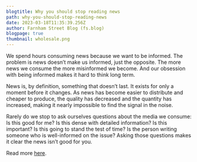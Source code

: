 ```yaml
---
blogtitle: Why you should stop reading news
path: why-you-should-stop-reading-news
date: 2023-03-18T11:35:39.256Z
author: Farnham Street Blog (fs.blog)
blogpage: true
thumbnail: wholesale.png
---
```

We spend hours consuming news because we want to be informed. The problem is news doesn’t make us informed, just the opposite. The more news we consume the more misinformed we become. And our obsession with being informed makes it hard to think long term.

News is, by definition, something that doesn’t last. It exists for only a moment before it changes. As news has become easier to distribute and cheaper to produce, the quality has decreased and the quantity has increased, making it nearly impossible to find the signal in the noise.

Rarely do we stop to ask ourselves questions about the media we consume: Is this good for me? Is this dense with detailed information? Is this important? Is this going to stand the test of time? Is the person writing someone who is well-informed on the issue? Asking those questions makes it clear the news isn’t good for you.

Read more [here](https://fs.blog/stop-reading-news/).